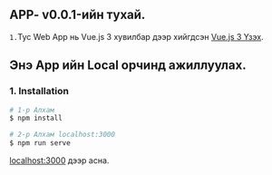 ## APP- v0.0.1-ийн тухай.
`1.`Тус Web App нь Vue.js 3 хувилбар дээр хийгдсэн [Vue.js 3 Үзэх](https://vuejs.org/).

## Энэ App ийн Local орчинд ажиллуулах.

### 1.  Installation
```bash
# 1-р Алхам
$ npm install

# 2-р Алхам localhost:3000
$ npm run serve
```


[localhost:3000](http://localhost:3000) дээр асна.

[//]: # (#### Username: `admin@admin.com `)

[//]: # (#### Password: `admin123 `)
